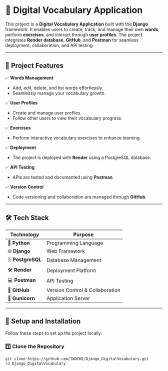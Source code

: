 # 🚀 **Digital Vocabulary Application**  

This project is a **Digital Vocabulary Application** built with the **Django** framework. It enables users to create, track, and manage their own **words**, perform **exercises**, and interact through **user profiles**. The project integrates **Render database**, **GitHub**, and **Postman** for seamless deployment, collaboration, and API testing.

---

## 🌟 **Project Features**  

✅ **Words Management**  
- Add, edit, delete, and list words effortlessly.  
- Seamlessly manage your vocabulary growth.  

✅ **User Profiles**  
- Create and manage user profiles.  
- Follow other users to view their vocabulary progress.

✅ **Exercises**  
- Perform interactive vocabulary exercises to enhance learning.

✅ **Deployment**  
- The project is deployed with **Render** using a PostgreSQL database.  

✅ **API Testing**  
- APIs are tested and documented using **Postman**.  

✅ **Version Control**  
- Code versioning and collaboration are managed through **GitHub**.

---

## 🛠️ **Tech Stack**  

| **Technology**       | **Purpose**                       |
|-----------------------|---------------------------------- |
| 🐍 **Python**         | Programming Language             |
| 🌐 **Django**         | Web Framework                    |
| 🗄️ **PostgreSQL**     | Database Management              |
| 🛠️ **Render**         | Deployment Platform              |
| 💻 **Postman**        | API Testing                      |
| 🌳 **GitHub**         | Version Control & Collaboration  |
| 🐳 **Gunicorn**       | Application Server               |

---

## 🚀 **Setup and Installation**  

Follow these steps to set up the project locally:  

### 1️⃣ **Clone the Repository**  
```bash
git clone https://github.com/TWOCHE/Django_DigitalVocabulary.git
cd Django_DigitalVocabulary


